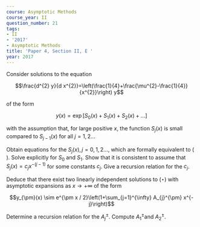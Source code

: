 ```yaml
---
course: Asymptotic Methods
course_year: II
question_number: 21
tags:
- II
- '2017'
- Asymptotic Methods
title: 'Paper 4, Section II, E '
year: 2017
---
```




Consider solutions to the equation

$$\frac{d^{2} y}{d x^{2}}=\left(\frac{1}{4}+\frac{\mu^{2}-\frac{1}{4}}{x^{2}}\right) y$$

of the form

$$y(x)=\exp \left[S_{0}(x)+S_{1}(x)+S_{2}(x)+\ldots\right]$$

with the assumption that, for large positive $x$, the function $S_{j}(x)$ is small compared to $S_{j-1}(x)$ for all $j=1,2 \ldots$

Obtain equations for the $S_{j}(x), j=0,1,2 \ldots$, which are formally equivalent to ( $)$. Solve explicitly for $S_{0}$ and $S_{1}$. Show that it is consistent to assume that $S_{j}(x)=c_{j} x^{-(j-1)}$ for some constants $c_{j}$. Give a recursion relation for the $c_{j}$.

Deduce that there exist two linearly independent solutions to $(\star)$ with asymptotic expansions as $x \rightarrow+\infty$ of the form

$$y_{\pm}(x) \sim e^{\pm x / 2}\left(1+\sum_{j=1}^{\infty} A_{j}^{\pm} x^{-j}\right)$$

Determine a recursion relation for the $A_{j}^{\pm}$. Compute $A_{1}^{\pm}$and $A_{2}^{\pm}$.